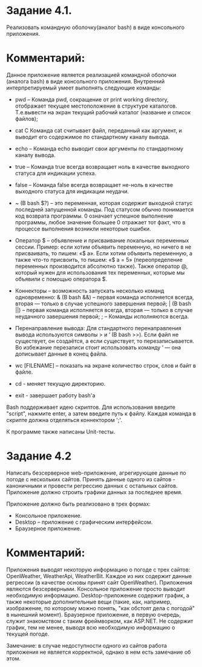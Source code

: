 # Задание 4.1. 

Реализовать командную оболочку(аналог bash) в виде консольного приложения.

# Комментарий:

Данное приложение является реализацией командной оболочки (аналога bash) в виде консольного приложения. Внутренний интерпретируемый умеет выполнять следующие команды:

- pwd – Команда pwd, сокращение от print working directory, отображает текущее местоположение в структуре каталогов. Т.е.вывести на экран текущий рабочий каталог (название и список файлов);

- cat C Команда cat считывает файл, переданный как аргумент, и выводит его содержимое по стандартному каналу вывода.

- echo – Команда echo выводит свои аргументы по стандартному каналу вывода.

- true – Команда true всегда возвращает ноль в качестве выходного статуса для индикации успеха.

- false – Команда false всегда возвращает не-ноль в качестве выходного статуса для индикации неудачи.

- ~ (В bash $?) – это переменная, которая содержит выходной статус последней запущенной команды. Под статусом обычно понимается код возврата программы. 0 означает успешное выполнение программы, любое значение большее 0 отражает тот факт, что в процессе выполнения возникли некоторые ошибки.

- Оператор $ – объявление и присваивание локальных переменных сессии.
Пример: если хотим объявить переменную, но ничего в не присваивать, то пишем: «$ a».
Если хотим объявить переменную, а также что-то присвоить, то пишем: «$ a = 5» (переопределение переменных производится абсолютно также). Также оператор @, который нужен для использования тех переменных, которые мы объявили с помощью оператора $.

- Коннекторы – возможность запускать несколько команд одновременно:
& (В bash &&) – первая команда исполняется всегда, вторая — только в случае успешного завершения первой;
| (В bash ||) – первая команда исполняется всегда, вторая — только в случае неудачного завершения первой;
; – Команды исполняются всегда.

- Перенаправление вывода:
Для стандартного перенаправления вывода используются символы > и ‘ (В bash >>). Если файл не существует, он создаётся, а если существует, то перезаписывается. Во избежание перезаписи стоит использовать команду ‘ — она дописывает данные в конец файла.

- wc [FILENAME] – показать на экране количество строк, слов и байт в файле.

- cd - меняет текущую директорию.

- exit - завершает работу bash'а

Bash поддерживает идею скриптов. Для использования введите "script", нажмите enter, а затем введите путь к файлу. Каждая команда в скрипте должна отделяться коннектором ';'.

К программе также написаны Unit-тесты.

# Задание 4.2
Написать безсерверное web-приложение, агрегирующее данные по погоде с нескольких сайтов. Принять данные одного из сайтов - каноничными и провести регрессию данных с остальных сайтов. Приложение должно строить графики данных за последнее время.

Приложение должно быть реализовано в трех формах: 
- Консольное приложение.
- Desktop – приложение с графическим интерфейсом.
- Браузерное приложение.

# Комментарий:
Приложения выводят некоторую информацию о погоде с трех сайтов: OpenWeather, WeatherApi, WeatherBit. Каждое из них содержит данные регрессии (в качестве основы принят сайт OpenWeather). Приложения являются безсерверными.
Консольное приложение просто выводит необходимую информацию. Desktop-приложение содержит график, а также некоторые дополнительные вещи (такие, как, например, изображение, по которому можно понять, "как обстоят дела с погодой" в нынешний момент). Браузерное приложение, в первую очередь, служит знакомством с таким фреймворком, как ASP.NET. Не содержит график, тем не менее, выводя всю необходимую информацию о текущей погоде. 

Замечание: в случае недоступности одного из сайтов работа приложения не является корректной, однако в нем есть замечание об этом.


